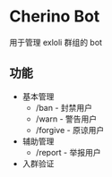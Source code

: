 # Cherino Bot

用于管理 exloli 群组的 bot

## 功能
- 基本管理
  - /ban     - 封禁用户
  - /warn    - 警告用户
  - /forgive - 原谅用户
- 辅助管理
  - /report  - 举报用户
- 入群验证
